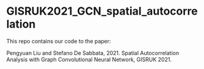 # GISRUK2021_GCN_spatial_autocorrelation

This repo contains our code to the paper:

Pengyuan Liu and Stefano De Sabbata, 2021. Spatial Autocorrelation Analysis with Graph Convolutional Neural Network, GISRUK 2021.
